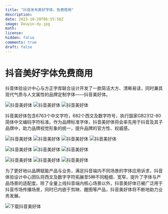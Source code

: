 ```yaml
---
title: "抖音发布美好字体，免费商用"
description: 
date: 2023-10-20T06:55:50Z
image: Douyin-dy.jpg
math: 
license: 
hidden: false
comments: true
draft: false
---
```



# 抖音美好字体免费商用

抖音体验设计中心与方正字库联合设计开发了一款简洁大方、清晰易读，同时兼具现代气质与人文属性的品牌定制字体——抖音美好体。

![抖音美好体](Douyin2.jpg) ![抖音美好体](Douyin.jpg) ![抖音美好体](Douyin.gif)

抖音美好体包含6763个中文字符，682个西文及数字符号，执行国家GB2312-80简体中文编码字符标准。作为品牌标准字体，抖音美好体将会率先用于抖音及其子品牌中，助力品牌视觉形象的统一，提升品牌的官方性、权威感。

![抖音美好体](Douyin-123.jpg) ![抖音美好体](Douyin-big.jpg) ![抖音美好体](Douyin-d.gif) ![抖音美好体](Douyin-yh.jpg)  

![抖音美好体](Douyin-s.jpg) ![抖音美好体](Douyin-l.jpg) ![抖音美好体](Douyin-lb.jpg)

![抖音美好体](Douyin-mh.jpg) ![抖音美好体](Douyin-dzg.jpg) ![抖音美好体](Douyin-dy.jpg)
 
为了更好地以品牌赋能产品与业务，满足抖音端内不同场景的字体应用诉求，抖音体验设计中心团队将西文及数字字符拓展至5种不同粗细、宽窄，提升了字体与产品场景的适配度。除了全量上线抖音端内核心场景以外，抖音美好体已被广泛用于抖音市场传播场景，同时已内嵌于剪映、醒图等产品，抖音美好体将不断地助力业务发展。

![下载抖音美好体](down-load.png)